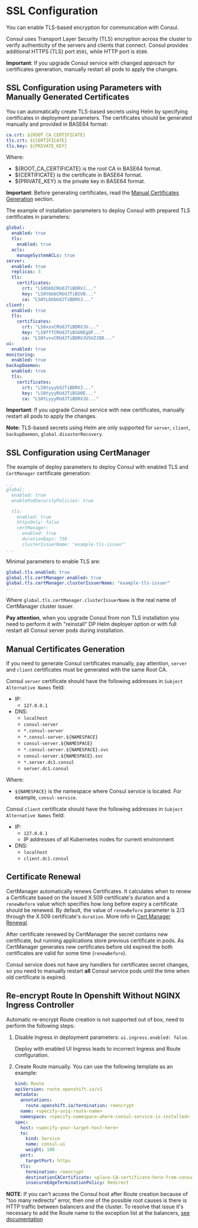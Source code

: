 # SSL Configuration

You can enable TLS-based encryption for communication with Consul.

Consul uses Transport Layer Security (TLS) encryption across the cluster to verify authenticity of the servers and
clients that connect. Consul provides additional HTTPS (TLS) port `8501`, while HTTP port is `8500`.

**Important**: If you upgrade Consul service with changed approach for certificates generation, manually restart all pods
to apply the changes.

## SSL Configuration using Parameters with Manually Generated Certificates

You can automatically create TLS-based secrets using Helm by specifying certificates in deployment parameters. 
The certificates should be generated manually and provided in BASE64 format:

```yaml
ca.crt: ${ROOT_CA_CERTIFICATE}
tls.crt: ${CERTIFICATE}
tls.key: ${PRIVATE_KEY}
```

Where:

   * ${ROOT_CA_CERTIFICATE} is the root CA in BASE64 format.
   * ${CERTIFICATE} is the certificate in BASE64 format.
   * ${PRIVATE_KEY} is the private key in BASE64 format.

**Important**: Before generating certificates, read the [Manual Certificates Generation](#manual-certificates-generation) section.

The example of installation parameters to deploy Consul with prepared TLS certificates in parameters:

```yaml
global:
  enabled: true
  tls:
    enabled: true
  acls:
    manageSystemACLs: true
server:
  enabled: true
  replicas: 3
  tls:
    certificates:
      crt: "LS0bbbCRUdJTiBDRVJ..."
      key: "LS0tbbbCRUdJTiBSU0..."
      ca: "LS0tLbbbUdJTiBDRVJ..."
client:
  enabled: true
  tls:
    certificates:
      crt: "LS0xxxCRUdJTiBDRVJU..."
      key: "LS0fffCRUdJTiBSU0EgUF..."
      ca: "LS0tvvvCRUdJTiBDRVJUSUZJQ0..."
ui:
  enabled: true
monitoring:
  enabled: true
backupDaemon:
  enabled: true
  tls:
    certificates:
      crt: "LS0tyyyUdJTiBDRVJ..."
      key: "LS0tyyyRUdJTiBSU0E..."
      ca: "LS0tLyyyRUdJTiBDRVJU..."
```

**Important**: If you upgrade Consul service with new certificates, manually restart all pods to apply the changes.

**Note:** TLS-based secrets using Helm are only supported for `server`, `client`, `backupDaemon`, `global.disasterRecovery`.

## SSL Configuration using CertManager

The example of deploy parameters to deploy Consul with enabled TLS and `CertManager` certificate generation:

```yaml
...
global:
  enabled: true
  enablePodSecurityPolicies: true

  tls:
    enabled: true
    httpsOnly: false
    certManager:
      enabled: true
      durationDays: 730
      clusterIssuerName: "example-tls-issuer"
...
```

Minimal parameters to enable TLS are:

```yaml
global.tls.enabled: true
global.tls.certManager.enabled: true
global.tls.certManager.clusterIssuerName: "example-tls-issuer"
...
```

Where `global.tls.certManager.clusterIssuerName` is the real name of CertManager cluster issuer.

**Pay attention**, when you upgrade Consul from non TLS installation you need to perform it with "reinstall" DP Helm deployer option
or with full restart all Consul server pods during installation. 

## Manual Certificates Generation

If you need to generate Consul certificates manually, pay attention, `server` and `client` certificates must be generated with
the same Root CA.

Consul `server` certificate should have the following addresses in `Subject Alternative Names` field:

* IP:
  * `127.0.0.1`
* DNS:
  * `localhost`
  * `consul-server`
  * `*.consul-server`
  * `*.consul-server.${NAMESPACE}`
  * `consul-server.${NAMESPACE}`
  * `*.consul-server.${NAMESPACE}.svc`
  * `consul-server.${NAMESPACE}.svc`
  * `*.server.dc1.consul`
  * `server.dc1.consul`

Where:

* `${NAMESPACE}` is the namespace where Consul service is located. For example, `consul-service`.

Consul `client` certificate should have the following addresses in `Subject Alternative Names` field:

* IP:
  * `127.0.0.1`
  * IP addresses of all Kubernetes nodes for current environment
* DNS:
    * `localhost`
    * `client.dc1.consul`

## Certificate Renewal

CertManager automatically renews Certificates. 
It calculates when to renew a Certificate based on the issued X.509 certificate's duration and a `renewBefore` value 
which specifies how long before expiry a certificate should be renewed.
By default, the value of `renewBefore` parameter is 2/3 through the X.509 certificate's `duration`. 
More info in [Cert Manager Renewal](https://cert-manager.io/docs/usage/certificate/#renewal).

After certificate renewed by CertManager the secret contains new certificate, but running applications store previous certificate in pods. 
As CertManager generates new certificates before old expired the both certificates are valid for some time (`renewBefore`).

Consul service does not have any handlers for certificates secret changes, so you need to manually restart **all** 
Consul service pods until the time when old certificate is expired.

## Re-encrypt Route In Openshift Without NGINX Ingress Controller 

Automatic re-encrypt Route creation is not supported out of box, need to perform the following steps:

1. Disable Ingress in deployment parameters: `ui.ingress.enabled: false`.
   
   Deploy with enabled UI Ingress leads to incorrect Ingress and Route configuration.

2. Create Route manually. You can use the following template as an example:

   ```yaml
   kind: Route
   apiVersion: route.openshift.io/v1
   metadata:
     annotations:
       route.openshift.io/termination: reencrypt
     name: <specify-uniq-route-name>
     namespace: <specify-namespace-where-consul-service-is-installed>
   spec:
     host: <specify-your-target-host-here>
     to:
       kind: Service
       name: consul-ui 
       weight: 100
     port:
       targetPort: https
     tls:
       termination: reencrypt
       destinationCACertificate: <place-CA-certificate-here-from-consul-server-TLS-secret>
       insecureEdgeTerminationPolicy: Redirect
   ```

**NOTE**: If you can't access the Consul host after Route creation because of "too many redirects" error, then one of the possible root
causes is there is HTTP traffic between balancers and the cluster. To resolve that issue it's necessary to add the Route name to 
the exception list at the balancers,
[see documentation](https://git.netcracker.com/PROD.Platform.HA/ocp-4-support/-/blob/master/documentation/Maintenance.md#configure-tls-offload-at-the-load-balancer-nodes)
